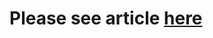 # Please see article [here](https://medium.com/@Quantuary/reconstruct-competitor-pricing-using-gradient-boosting-bf5610ff744e)
